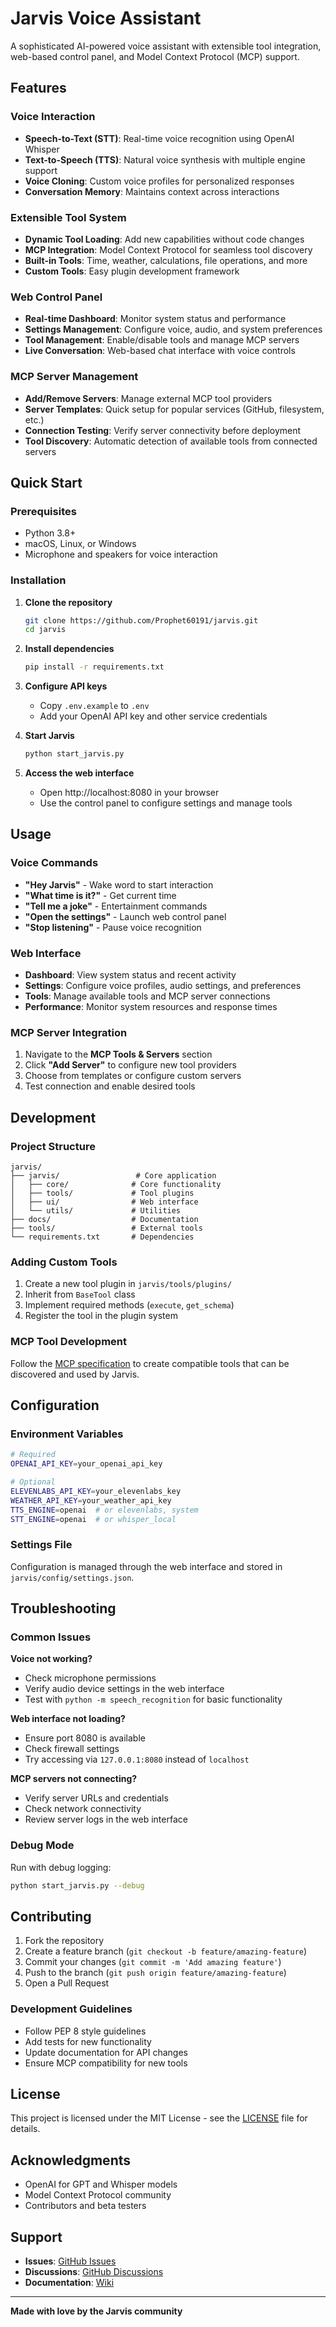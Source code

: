 # Jarvis Voice Assistant

A sophisticated AI-powered voice assistant with extensible tool integration, web-based control panel, and Model Context Protocol (MCP) support.

## Features

### **Voice Interaction**
- **Speech-to-Text (STT)**: Real-time voice recognition using OpenAI Whisper
- **Text-to-Speech (TTS)**: Natural voice synthesis with multiple engine support
- **Voice Cloning**: Custom voice profiles for personalized responses
- **Conversation Memory**: Maintains context across interactions

### **Extensible Tool System**
- **Dynamic Tool Loading**: Add new capabilities without code changes
- **MCP Integration**: Model Context Protocol for seamless tool discovery
- **Built-in Tools**: Time, weather, calculations, file operations, and more
- **Custom Tools**: Easy plugin development framework

### **Web Control Panel**
- **Real-time Dashboard**: Monitor system status and performance
- **Settings Management**: Configure voice, audio, and system preferences
- **Tool Management**: Enable/disable tools and manage MCP servers
- **Live Conversation**: Web-based chat interface with voice controls

### **MCP Server Management**
- **Add/Remove Servers**: Manage external MCP tool providers
- **Server Templates**: Quick setup for popular services (GitHub, filesystem, etc.)
- **Connection Testing**: Verify server connectivity before deployment
- **Tool Discovery**: Automatic detection of available tools from connected servers

## Quick Start

### Prerequisites
- Python 3.8+
- macOS, Linux, or Windows
- Microphone and speakers for voice interaction

### Installation

1. **Clone the repository**
   ```bash
   git clone https://github.com/Prophet60191/jarvis.git
   cd jarvis
   ```

2. **Install dependencies**
   ```bash
   pip install -r requirements.txt
   ```

3. **Configure API keys**
   - Copy `.env.example` to `.env`
   - Add your OpenAI API key and other service credentials

4. **Start Jarvis**
   ```bash
   python start_jarvis.py
   ```

5. **Access the web interface**
   - Open http://localhost:8080 in your browser
   - Use the control panel to configure settings and manage tools

## Usage

### Voice Commands
- **"Hey Jarvis"** - Wake word to start interaction
- **"What time is it?"** - Get current time
- **"Tell me a joke"** - Entertainment commands
- **"Open the settings"** - Launch web control panel
- **"Stop listening"** - Pause voice recognition

### Web Interface
- **Dashboard**: View system status and recent activity
- **Settings**: Configure voice profiles, audio settings, and preferences
- **Tools**: Manage available tools and MCP server connections
- **Performance**: Monitor system resources and response times

### MCP Server Integration
1. Navigate to the **MCP Tools & Servers** section
2. Click **"Add Server"** to configure new tool providers
3. Choose from templates or configure custom servers
4. Test connection and enable desired tools

## Development

### Project Structure
```
jarvis/
├── jarvis/                 # Core application
│   ├── core/              # Core functionality
│   ├── tools/             # Tool plugins
│   ├── ui/                # Web interface
│   └── utils/             # Utilities
├── docs/                  # Documentation
├── tools/                 # External tools
└── requirements.txt       # Dependencies
```

### Adding Custom Tools
1. Create a new tool plugin in `jarvis/tools/plugins/`
2. Inherit from `BaseTool` class
3. Implement required methods (`execute`, `get_schema`)
4. Register the tool in the plugin system

### MCP Tool Development
Follow the [MCP specification](https://modelcontextprotocol.io/) to create compatible tools that can be discovered and used by Jarvis.

## Configuration

### Environment Variables
```bash
# Required
OPENAI_API_KEY=your_openai_api_key

# Optional
ELEVENLABS_API_KEY=your_elevenlabs_key
WEATHER_API_KEY=your_weather_api_key
TTS_ENGINE=openai  # or elevenlabs, system
STT_ENGINE=openai  # or whisper_local
```

### Settings File
Configuration is managed through the web interface and stored in `jarvis/config/settings.json`.

## Troubleshooting

### Common Issues

**Voice not working?**
- Check microphone permissions
- Verify audio device settings in the web interface
- Test with `python -m speech_recognition` for basic functionality

**Web interface not loading?**
- Ensure port 8080 is available
- Check firewall settings
- Try accessing via `127.0.0.1:8080` instead of `localhost`

**MCP servers not connecting?**
- Verify server URLs and credentials
- Check network connectivity
- Review server logs in the web interface

### Debug Mode
Run with debug logging:
```bash
python start_jarvis.py --debug
```

## Contributing

1. Fork the repository
2. Create a feature branch (`git checkout -b feature/amazing-feature`)
3. Commit your changes (`git commit -m 'Add amazing feature'`)
4. Push to the branch (`git push origin feature/amazing-feature`)
5. Open a Pull Request

### Development Guidelines
- Follow PEP 8 style guidelines
- Add tests for new functionality
- Update documentation for API changes
- Ensure MCP compatibility for new tools

## License

This project is licensed under the MIT License - see the [LICENSE](LICENSE) file for details.

## Acknowledgments

- OpenAI for GPT and Whisper models
- Model Context Protocol community
- Contributors and beta testers

## Support

- **Issues**: [GitHub Issues](https://github.com/Prophet60191/jarvis/issues)
- **Discussions**: [GitHub Discussions](https://github.com/Prophet60191/jarvis/discussions)
- **Documentation**: [Wiki](https://github.com/Prophet60191/jarvis/wiki)

---

**Made with love by the Jarvis community**
